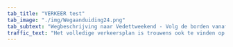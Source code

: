 ```yaml
---
tab_title: "VERKEER test"
tab_image: "./img/Wegaanduiding24.png"
tab_subtext: "Wegbeschrijving naar Vedettweekend - Volg de borden vanaf de hoofdweg naar het terrein"
traffic_text: "Het volledige verkeersplan is trouwens ook te vinden op onze Facebookpagina en Instagrampagina. We raden jou ook aan om dit naar je ouders door te sturen indien ze je komen halen. Er is bovendien drankperimeter ingesteld voor de hele Ipsvoordestraat, je kan aan het begin en het einde van de straat jouw afval achterlaten in de daarvoor voorziene vuilbakken."
---
```

